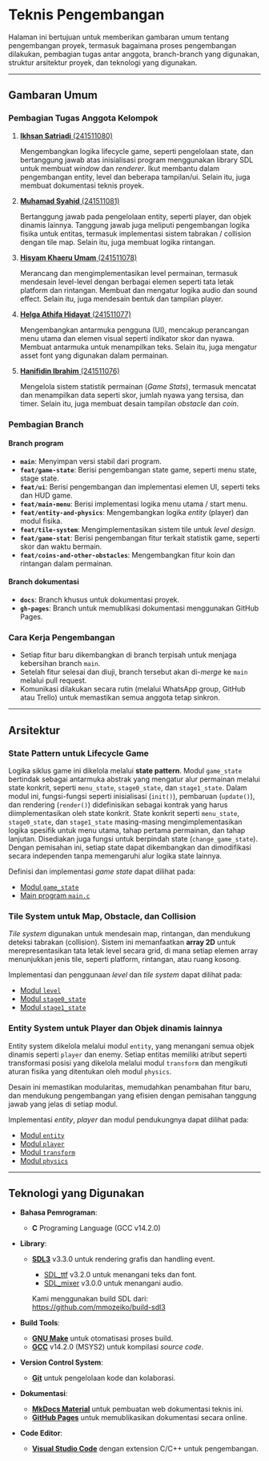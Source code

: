 # Teknis Pengembangan

Halaman ini bertujuan untuk memberikan gambaran umum tentang pengembangan proyek, termasuk bagaimana proses pengembangan dilakukan, pembagian tugas antar anggota, branch-branch yang digunakan, struktur arsitektur proyek, dan teknologi yang digunakan.

---

## Gambaran Umum

### Pembagian Tugas Anggota Kelompok

1. [**Ikhsan Satriadi** (241511080)](https://github.com/ikhsan3adi)

     Mengembangkan logika lifecycle game, seperti pengelolaan state, dan bertanggung jawab atas inisialisasi program menggunakan library SDL untuk membuat _window_ dan _renderer_. Ikut membantu dalam pengembangan  entity, level dan beberapa tampilan/ui. Selain itu, juga membuat dokumentasi teknis proyek.

2. [**Muhamad Syahid** (241511081)](https://github.com/muhamadSyahid)

     Bertanggung jawab pada pengelolaan entity, seperti player, dan objek dinamis lainnya. Tanggung jawab juga meliputi pengembangan logika fisika untuk entitas, termasuk implementasi sistem tabrakan / collision dengan tile map. Selain itu, juga membuat logika rintangan.

3. [**Hisyam Khaeru Umam** (241511078)](https://github.com/Umeem26)

     Merancang dan mengimplementasikan level permainan, termasuk mendesain level-level dengan berbagai elemen seperti tata letak platform dan rintangan. Membuat dan mengatur logika audio dan sound effect. Selain itu, juga mendesain bentuk dan tampilan player.

4. [**Helga Athifa Hidayat** (241511077)](https://github.com/helga1406)

     Mengembangkan antarmuka pengguna (UI), mencakup perancangan menu utama dan elemen visual seperti indikator skor dan nyawa. Membuat antarmuka untuk menampilkan teks. Selain itu, juga mengatur asset font yang digunakan dalam permainan.

5. [**Hanifidin Ibrahim** (241511076)](https://github.com/Hanif13579)

     Mengelola sistem statistik permainan (_Game Stats_), termasuk mencatat dan menampilkan data seperti skor, jumlah nyawa yang tersisa, dan timer. Selain itu, juga membuat desain tampilan _obstacle_ dan _coin_.

### Pembagian Branch

#### Branch program

- **`main`**: Menyimpan versi stabil dari program.
- **`feat/game-state`**: Berisi pengembangan state game, seperti menu state, stage state.
- **`feat/ui`**: Berisi pengembangan dan implementasi elemen UI, seperti teks dan HUD game.
- **`feat/main-menu`**: Berisi implementasi logika menu utama / start menu.
- **`feat/entity-and-physics`**: Mengembangkan logika _entity_ (player) dan modul fisika.
- **`feat/tile-system`**: Mengimplementasikan sistem tile untuk _level design_.
- **`feat/game-stat`**: Berisi pengembangan fitur terkait statistik game, seperti skor dan waktu bermain.
- **`feat/coins-and-other-obstacles`**: Mengembangkan fitur koin dan rintangan dalam permainan.

#### Branch dokumentasi

- **`docs`**: Branch khusus untuk dokumentasi proyek.
- **`gh-pages`**: Branch untuk memublikasi dokumentasi menggunakan GitHub Pages.

### Cara Kerja Pengembangan

- Setiap fitur baru dikembangkan di branch terpisah untuk menjaga kebersihan branch `main`.
- Setelah fitur selesai dan diuji, branch tersebut akan di-_merge_ ke `main` melalui pull request.
- Komunikasi dilakukan secara rutin (melalui WhatsApp group, GitHub atau Trello) untuk memastikan semua anggota tetap sinkron.

---

## Arsitektur

### State Pattern untuk Lifecycle Game

Logika siklus game ini dikelola melalui **state pattern**. Modul `game_state` bertindak sebagai antarmuka abstrak yang mengatur alur permainan melalui state konkrit, seperti `menu_state`, `stage0_state`, dan `stage1_state`. Dalam modul ini, fungsi-fungsi seperti inisialisasi (`init()`), pembaruan (`update()`), dan rendering (`render()`) didefinisikan sebagai kontrak yang harus diimplementasikan oleh state konkrit. State konkrit seperti `menu_state`, `stage0_state`, dan `stage1_state` masing-masing mengimplementasikan logika spesifik untuk menu utama, tahap pertama permainan, dan tahap lanjutan. Disediakan juga fungsi untuk berpindah state (`change_game_state`). Dengan pemisahan ini, setiap state dapat dikembangkan dan dimodifikasi secara independen tanpa memengaruhi alur logika state lainnya.

Definisi dan implementasi _game state_ dapat dilihat pada:

- [Modul `game_state`](./modules/game_state.md)
- [Main program `main.c`](./modules/main.md)

### Tile System untuk Map, Obstacle, dan Collision

_Tile system_ digunakan untuk mendesain map, rintangan, dan mendukung deteksi tabrakan (collision). Sistem ini memanfaatkan **array 2D** untuk merepresentasikan tata letak level secara grid, di mana setiap elemen array menunjukkan jenis tile, seperti platform, rintangan, atau ruang kosong.

Implementasi dan penggunaan _level_ dan _tile system_ dapat dilihat pada:

- [Modul `level`](./modules/level.md)
- [Modul `stage0_state`](./modules/stage0_state.md)
- [Modul `stage1_state`](./modules/stage1_state.md)

### Entity System untuk Player dan Objek dinamis lainnya

Entity system dikelola melalui modul `entity`, yang menangani semua objek dinamis seperti `player` dan enemy. Setiap entitas memiliki atribut seperti transformasi posisi yang dikelola melalui modul `transform` dan mengikuti aturan fisika yang ditentukan oleh modul `physics`.

Desain ini memastikan modularitas, memudahkan penambahan fitur baru, dan mendukung pengembangan yang efisien dengan pemisahan tanggung jawab yang jelas di setiap modul.

Implementasi _entity_, _player_ dan modul pendukungnya dapat dilihat pada:

- [Modul `entity`](./modules/entity.md)
- [Modul `player`](./modules/player.md)
- [Modul `transform`](./modules/transform.md)
- [Modul `physics`](./modules/physics.md)

---

## Teknologi yang Digunakan

- **Bahasa Pemrograman**:
    - **C** Programing Language (GCC v14.2.0)
- **Library**:
    - [**SDL3**](https://www.libsdl.org/) v3.3.0 untuk rendering grafis dan handling event.
        - [SDL_ttf](https://wiki.libsdl.org/SDL3_ttf/FrontPage) v3.2.0 untuk menangani teks dan font.
        - [SDL_mixer](https://wiki.libsdl.org/SDL3_mixer/FrontPage) v3.0.0 untuk menangani audio.

        Kami menggunakan build SDL dari: <https://github.com/mmozeiko/build-sdl3>

- **Build Tools**:
    - [**GNU Make**](https://www.gnu.org/software/make/) untuk otomatisasi proses build.
    - [**GCC**](https://packages.msys2.org/packages/mingw-w64-x86_64-gcc) v14.2.0 (MSYS2) untuk kompilasi _source code_.
- **Version Control System**:
    - [**Git**](https://git-scm.com/) untuk pengelolaan kode dan kolaborasi.
- **Dokumentasi**:
    - [**MkDocs Material**](https://squidfunk.github.io/mkdocs-material/) untuk pembuatan web dokumentasi teknis ini.
    - [**GitHub Pages**](https://pages.github.com/) untuk memublikasikan dokumentasi secara online.
- **Code Editor**:
    - [**Visual Studio Code**](https://code.visualstudio.com/) dengan extension C/C++ untuk pengembangan.
